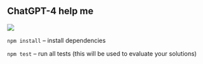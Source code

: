 

## ChatGPT-4 help me 

![](demo.gif)


 `npm install` – install dependencies
 
 `npm test` – run all tests (this will be used to evaluate your solutions)
